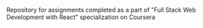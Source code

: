 Repository for assignments completed as a part of "Full Stack Web Development with React" specialization on Coursera